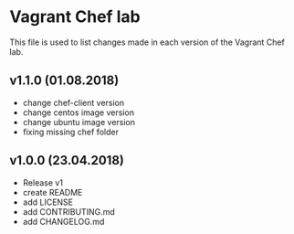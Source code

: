 # Vagrant Chef lab

This file is used to list changes made in each version of the Vagrant Chef lab.

## v1.1.0 (01.08.2018)

- change chef-client version
- change centos image version
- change ubuntu image version
- fixing missing chef folder

## v1.0.0 (23.04.2018)

- Release v1
- create README
- add LICENSE
- add CONTRIBUTING.md
- add CHANGELOG.md
